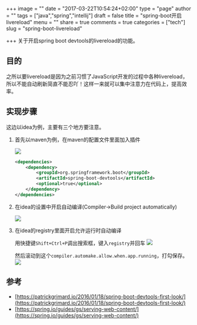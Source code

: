 +++
image = ""
date = "2017-03-22T10:54:24+02:00"
type = "page"
author = ""
tags = ["java","spring","intellij"]
draft = false
title = "spring-boot开启livereload"
menu = ""
share = true
comments = true
categories = ["tech"]
slug = "spring-boot-livereload"

+++
关于开启spring boot devtools的livereload的功能。
<!--more-->

## 目的

之所以要livereload是因为之前习惯了JavaScript开发的过程中各种livereload，所以不能自动刷新简直不能忍吖！这样一来就可以集中注意力在代码上，提高效率。



## 实现步骤

这边以idea为例，主要有三个地方要注意。

1. 首先以maven为例，在maven的配置文件里面加入插件

    ![](http://ogscovhkh.bkt.clouddn.com/Picorz-pasteshot--2017-03-22T20:20:00+08:00)
    
    ```xml
    <dependencies>
        <dependency>
            <groupId>org.springframework.boot</groupId>
            <artifactId>spring-boot-devtools</artifactId>
            <optional>true</optional>
        </dependency>
    </dependencies>
    ```

2. 在idea的设置中开启自动编译(Compiler->Build project automatically)

    ![](http://ogscovhkh.bkt.clouddn.com/Picorz-pasteshot--2017-03-22T20:11:55+08:00)

3. 在idea的registry里面开启允许运行时自动编译

    用快捷键`Shift+Ctrl+P`调出搜索框，键入`registry`并回车
    ![](http://ogscovhkh.bkt.clouddn.com/Picorz-pasteshot--2017-03-22T20:13:20+08:00)

    然后滚动到这个`compiler.automake.allow.when.app.running`，打勾保存。
    ![](http://ogscovhkh.bkt.clouddn.com/Picorz-pasteshot--2017-03-22T20:14:49+08:00)

## 参考

- [https://patrickgrimard.io/2016/01/18/spring-boot-devtools-first-look/](https://patrickgrimard.io/2016/01/18/spring-boot-devtools-first-look/)
- [https://spring.io/guides/gs/serving-web-content/](https://spring.io/guides/gs/serving-web-content/)